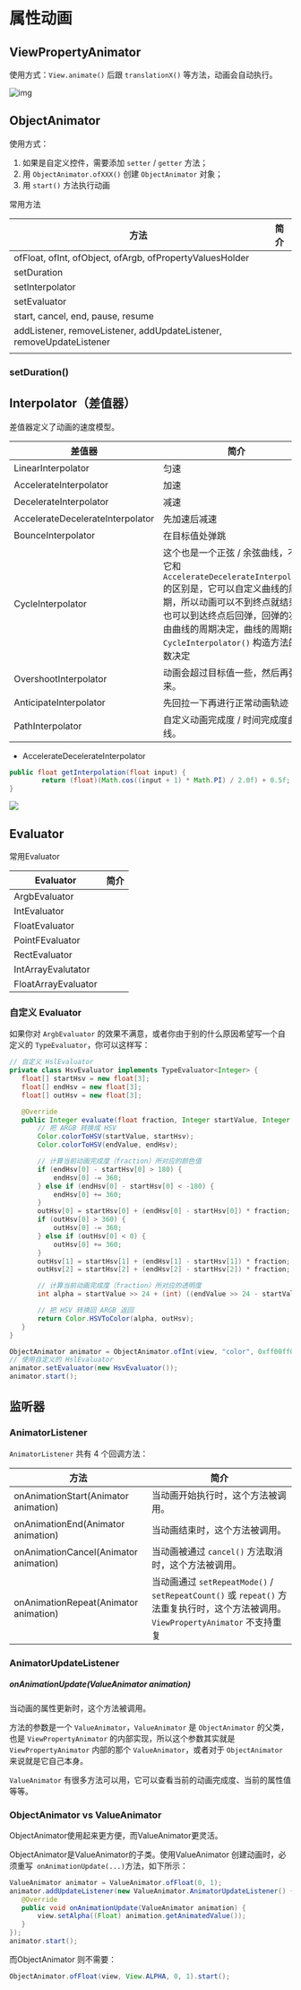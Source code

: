 # 属性动画

## ViewPropertyAnimator

使用方式：`View.animate()` 后跟 `translationX()` 等方法，动画会自动执行。

![img](/Users/nxiangbo/Documents/AndroidLearning/Android自定义View/images/viewpropertyAnimator.png)



## ObjectAnimator

使用方式：

1. 如果是自定义控件，需要添加 `setter` / `getter` 方法；
2. 用 `ObjectAnimator.ofXXX()` 创建 `ObjectAnimator` 对象；
3. 用 `start()` 方法执行动画



常用方法

| 方法                                                         | 简介 |
| ------------------------------------------------------------ | ---- |
| ofFloat, ofInt, ofObject, ofArgb, ofPropertyValuesHolder     |      |
| setDuration                                                  |      |
| setInterpolator                                              |      |
| setEvaluator                                                 |      |
| start, cancel, end, pause, resume                            |      |
| addListener, removeListener, addUpdateListener, removeUpdateListener |      |
|                                                              |      |



### setDuration()

## Interpolator（差值器）

差值器定义了动画的速度模型。

| 差值器                           | 简介                                                         |
| -------------------------------- | ------------------------------------------------------------ |
| LinearInterpolator               | 匀速                                                         |
| AccelerateInterpolator           | 加速                                                         |
| DecelerateInterpolator           | 减速                                                         |
| AccelerateDecelerateInterpolator | 先加速后减速                                                 |
| BounceInterpolator               | 在目标值处弹跳                                               |
| CycleInterpolator                | 这个也是一个正弦 / 余弦曲线，不过它和 `AccelerateDecelerateInterpolator` 的区别是，它可以自定义曲线的周期，所以动画可以不到终点就结束，也可以到达终点后回弹，回弹的次数由曲线的周期决定，曲线的周期由 `CycleInterpolator()` 构造方法的参数决定 |
| OvershootInterpolator            | 动画会超过目标值一些，然后再弹回来。                         |
| AnticipateInterpolator           | 先回拉一下再进行正常动画轨迹                                 |
| PathInterpolator                 | 自定义动画完成度 / 时间完成度曲线。                          |



- AccelerateDecelerateInterpolator

```java
public float getInterpolation(float input) {
        return (float)(Math.cos((input + 1) * Math.PI) / 2.0f) + 0.5f;
}
```

![](/Users/nxiangbo/Documents/AndroidLearning/Android自定义View/images/AccelerateDecelerateInterpolator-graph.png)







## Evaluator

常用Evaluator

| Evaluator           | 简介 |
| ------------------- | ---- |
| ArgbEvaluator       |      |
| IntEvaluator        |      |
| FloatEvaluator      |      |
| PointFEvaluator     |      |
| RectEvaluator       |      |
| IntArrayEvalutator  |      |
| FloatArrayEvaluator |      |



### 自定义 Evaluator

如果你对 `ArgbEvaluator` 的效果不满意，或者你由于别的什么原因希望写一个自定义的 `TypeEvaluator`，你可以这样写：

```java
// 自定义 HslEvaluator
private class HsvEvaluator implements TypeEvaluator<Integer> {  
   float[] startHsv = new float[3];
   float[] endHsv = new float[3];
   float[] outHsv = new float[3];

   @Override
   public Integer evaluate(float fraction, Integer startValue, Integer endValue) {
       // 把 ARGB 转换成 HSV
       Color.colorToHSV(startValue, startHsv);
       Color.colorToHSV(endValue, endHsv);

       // 计算当前动画完成度（fraction）所对应的颜色值
       if (endHsv[0] - startHsv[0] > 180) {
           endHsv[0] -= 360;
       } else if (endHsv[0] - startHsv[0] < -180) {
           endHsv[0] += 360;
       }
       outHsv[0] = startHsv[0] + (endHsv[0] - startHsv[0]) * fraction;
       if (outHsv[0] > 360) {
           outHsv[0] -= 360;
       } else if (outHsv[0] < 0) {
           outHsv[0] += 360;
       }
       outHsv[1] = startHsv[1] + (endHsv[1] - startHsv[1]) * fraction;
       outHsv[2] = startHsv[2] + (endHsv[2] - startHsv[2]) * fraction;

       // 计算当前动画完成度（fraction）所对应的透明度
       int alpha = startValue >> 24 + (int) ((endValue >> 24 - startValue >> 24) * fraction);

       // 把 HSV 转换回 ARGB 返回
       return Color.HSVToColor(alpha, outHsv);
   }
}

ObjectAnimator animator = ObjectAnimator.ofInt(view, "color", 0xff00ff00);  
// 使用自定义的 HslEvaluator
animator.setEvaluator(new HsvEvaluator());  
animator.start();  
```



## 监听器

### AnimatorListener

 `AnimatorListener` 共有 4 个回调方法：

| 方法                                  | 简介                                                         |
| ------------------------------------- | ------------------------------------------------------------ |
| onAnimationStart(Animator animation)  | 当动画开始执行时，这个方法被调用。                           |
| onAnimationEnd(Animator animation)    | 当动画结束时，这个方法被调用。                               |
| onAnimationCancel(Animator animation) | 当动画被通过 `cancel()` 方法取消时，这个方法被调用。         |
| onAnimationRepeat(Animator animation) | 当动画通过 `setRepeatMode()` / `setRepeatCount()` 或 `repeat()` 方法重复执行时，这个方法被调用。`ViewPropertyAnimator` 不支持重复 |



### AnimatorUpdateListener

#####  onAnimationUpdate(ValueAnimator animation)

当动画的属性更新时，这个方法被调用。

方法的参数是一个 `ValueAnimator`，`ValueAnimator` 是 `ObjectAnimator` 的父类，也是 `ViewPropertyAnimator` 的内部实现，所以这个参数其实就是 `ViewPropertyAnimator` 内部的那个 `ValueAnimator`，或者对于 `ObjectAnimator` 来说就是它自己本身。

`ValueAnimator` 有很多方法可以用，它可以查看当前的动画完成度、当前的属性值等等。



### ObjectAnimator vs ValueAnimator

ObjectAnimator使用起来更方便，而ValueAnimator更灵活。

ObjectAnimator是ValueAnimator的子类。使用ValueAnimator 创建动画时，必须重写` onAnimationUpdate(...)`方法，如下所示：

```java
ValueAnimator animator = ValueAnimator.ofFloat(0, 1);
animator.addUpdateListener(new ValueAnimator.AnimatorUpdateListener() {
   @Override
   public void onAnimationUpdate(ValueAnimator animation) {
       view.setAlpha((Float) animation.getAnimatedValue());
   }
});
animator.start();
```

而ObjectAnimator 则不需要：

```java
ObjectAnimator.ofFloat(view, View.ALPHA, 0, 1).start();
```